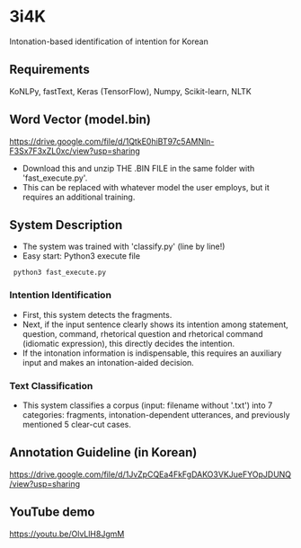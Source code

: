# 3i4K
Intonation-based identification of intention for Korean

## Requirements
KoNLPy, fastText, Keras (TensorFlow), Numpy, Scikit-learn, NLTK

## Word Vector (model.bin)
https://drive.google.com/file/d/1QtkE0hiBT97c5AMNln-F3Sx7F3xZL0xc/view?usp=sharing
* Download this and unzip THE .BIN FILE in the same folder with 'fast_execute.py'.
* This can be replaced with whatever model the user employs, but it requires an additional training.

## System Description
* The system was trained with 'classify.py' (line by line!)
* Easy start: Python3 execute file
<pre><code> python3 fast_execute.py </code></pre>

### Intention Identification
 - First, this system detects the fragments.
 - Next, if the input sentence clearly shows its intention among statement, question, command, rhetorical question and rhetorical command (idiomatic expression), this directly decides the intention.
 - If the intonation information is indispensable, this requires an auxiliary input and makes an intonation-aided decision.
 
### Text Classification
 - This system classifies a corpus (input: filename without '.txt') into 7 categories: fragments, intonation-dependent utterances, and previously mentioned 5 clear-cut cases.

## Annotation Guideline (in Korean)
https://drive.google.com/file/d/1JvZpCQEa4FkFgDAKO3VKJueFYOpJDUNQ/view?usp=sharing

## YouTube demo
https://youtu.be/OlvLlH8JgmM
